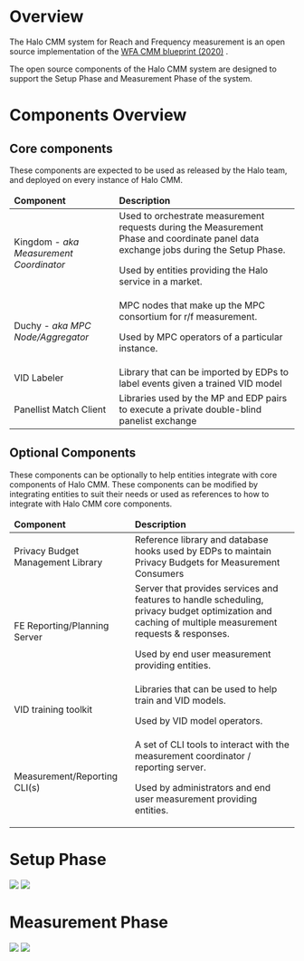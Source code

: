 # Overview

The Halo CMM system for Reach and Frequency measurement is an open source implementation of
the [WFA CMM blueprint (2020)](blueprint.html)
.

The open source components of the Halo CMM system are designed to support the Setup Phase and Measurement Phase of the
system.

# Components Overview

## Core components

These components are expected to be used as released by the Halo team, and deployed on every instance of Halo CMM.

<table>
    <thead>
        <td><strong>Component</strong>
        </td>
        <td><strong>Description</strong>
        </td>
    </thead>
    <tr>
        <td>Kingdom - <em>aka Measurement Coordinator</em>
        </td>
        <td>Used to orchestrate measurement requests during the Measurement Phase and coordinate panel data 
             exchange jobs during the Setup Phase.
            <p>
                Used by entities providing the Halo service in a market.
            </p>
        </td>
    </tr>
    <tr>
        <td>Duchy -<em> aka MPC Node/Aggregator</em>
        </td>
        <td>MPC nodes that make up the MPC consortium for r/f measurement.
            <p>
                Used by MPC operators of a particular instance.
            </p>
        </td>
    </tr>
    <tr>
        <td>VID Labeler
        </td>
        <td>Library that can be imported by EDPs to label events given a trained VID model
        </td>
    </tr>
    <tr>
        <td>Panellist Match Client
        </td>
        <td>Libraries used by the MP and EDP pairs to execute a private double-blind panelist exchange
        </td>
    </tr>
</table>

## Optional Components

These components can be optionally to help entities integrate with core components of Halo CMM. These components can be
modified by integrating entities to suit their needs or used as references to how to integrate with Halo CMM core
components.

<table>
    <thead>
        <td><strong>Component</strong>
        </td>
        <td><strong>Description</strong>
        </td>
    </thead>
    <tr>
        <td>Privacy Budget Management Library
        </td>
        <td>Reference library and database hooks used by EDPs to maintain Privacy Budgets for Measurement Consumers
        </td>
    </tr>
     <tr>
        <td>FE Reporting/Planning Server
        </td>
        <td>Server that provides services and features to handle scheduling,
            privacy budget optimization and caching of multiple measurement requests & responses.
            <p>
                Used by end user measurement providing entities.
            </p>
        </td>
    </tr>
    <tr>
        <td>VID training toolkit
        </td>
        <td>Libraries that can be used to help train and VID models.
            <p>
                Used by VID model operators.
            </p>
        </td>
    </tr>
    <tr>
        <td>Measurement/Reporting CLI(s)</td>
        <td>A set of CLI tools to interact with the measurement coordinator / reporting server.
            <p>Used by administrators and end user measurement providing entities.</p>
        </td>
    </tr>
</table>

# Setup Phase

[![](https://mermaid.ink/img/pako:eNqNVU1v2zAM_SuCd1gLtOitQNMghyU5DFuwAO12sYdAsehEiCwZkhysKPrfR33Y8VeG3SzyUSQfH633JFcMklly0LQ6ktcvz5kkxNT7cD6QlPz2JkJyQY1ZQUFypYEUXIjZp-LpcehVleVKUhERT49FRLSXAqtIuj6DtGRFLSVbrc6cgW4SEcK4htxdgwU1NozalVirSNer7WdDfn1dkY07X8IcpKISxK6kNj-mW_dNNu6bLAXHhB2sy2_Sm58GNPHFmNuLV9A9CGC7BvU9nK8BdeqqCaBOG5VWSAI0Wbbx2An3rA3r9gQPIDFP39VScn-_iIB-e2N7vzGCgGH2YWvtHU3QsLthEpAsk-2w_c0kjuJHBZpa5SnyyToUb8J5Xi08lhvbZTsUeII3RC6VNOjAcTRIDIpj_oaITsD_qiGQPIrp032pAVseYQewjgfR_WYR2icJ5b9TkRvitdRlynmD8p2nbDTvzFZTLrk8tCw6xGs0-u0yYG9HaKuUOHGb9tCvwdhbdzIV1q54RE4U4oU1FTsV0lzbxPgOG45OiGCqTOf7xQaoqTWU7sexVEozLh1F84f9AgUw5wv4kx-pPACO7eLlD4uLHsyRahyDQQc9QHoTNLGOcU57mp-pBfISEJ66wEQspJHEcGdd8VM5ntsWrixb1zslquhHd7vuw-UZs93qbCzpfxQ6Zb5S9VXoVAvtUD0iNhQGnNwlJeiScoZv0LsTR5bYI844S2b4yaCgtbBZkskPhNLaqpc3mSczq2u4S-qK4bBWnOIalcmsoMKgFRjHgjbhXfPP28df8PpwAA)](https://mermaid.live/edit#pako:eNqNVU1v2zAM_SuCd1gLtOitQNMghyU5DFuwAO12sYdAsehEiCwZkhysKPrfR33Y8VeG3SzyUSQfH633JFcMklly0LQ6ktcvz5kkxNT7cD6QlPz2JkJyQY1ZQUFypYEUXIjZp-LpcehVleVKUhERT49FRLSXAqtIuj6DtGRFLSVbrc6cgW4SEcK4htxdgwU1NozalVirSNer7WdDfn1dkY07X8IcpKISxK6kNj-mW_dNNu6bLAXHhB2sy2_Sm58GNPHFmNuLV9A9CGC7BvU9nK8BdeqqCaBOG5VWSAI0Wbbx2An3rA3r9gQPIDFP39VScn-_iIB-e2N7vzGCgGH2YWvtHU3QsLthEpAsk-2w_c0kjuJHBZpa5SnyyToUb8J5Xi08lhvbZTsUeII3RC6VNOjAcTRIDIpj_oaITsD_qiGQPIrp032pAVseYQewjgfR_WYR2icJ5b9TkRvitdRlynmD8p2nbDTvzFZTLrk8tCw6xGs0-u0yYG9HaKuUOHGb9tCvwdhbdzIV1q54RE4U4oU1FTsV0lzbxPgOG45OiGCqTOf7xQaoqTWU7sexVEozLh1F84f9AgUw5wv4kx-pPACO7eLlD4uLHsyRahyDQQc9QHoTNLGOcU57mp-pBfISEJ66wEQspJHEcGdd8VM5ntsWrixb1zslquhHd7vuw-UZs93qbCzpfxQ6Zb5S9VXoVAvtUD0iNhQGnNwlJeiScoZv0LsTR5bYI844S2b4yaCgtbBZkskPhNLaqpc3mSczq2u4S-qK4bBWnOIalcmsoMKgFRjHgjbhXfPP28df8PpwAA)
[![](https://mermaid.ink/img/pako:eNplULtuwzAM_BWBXT0HiLqlGbq0HdKpVhCwFlULkEVDpgYjyL-XebhBUA2Hw90RpO4IHXsCC8b8FBx787l5dtlcXpdwmrYUTMeFTIgp2aewXv33eZTIGdMts16Fe0ZH2xeF_aIs4fbjRv6czHL4ng89Jm7fWcymxqQ4m1dV9g9bryed4fGa-ykLUd9laGCgMmD0-tPjecKB9DSQA6vUU8CaxIHLJ41iFd7NuQMrpVIDdfQotI2oDQ1gA6ZJVfJRuLxd27uU2MCI-Yt5yZx-AfJvclY)](https://mermaid.live/edit#pako:eNplULtuwzAM_BWBXT0HiLqlGbq0HdKpVhCwFlULkEVDpgYjyL-XebhBUA2Hw90RpO4IHXsCC8b8FBx787l5dtlcXpdwmrYUTMeFTIgp2aewXv33eZTIGdMts16Fe0ZH2xeF_aIs4fbjRv6czHL4ng89Jm7fWcymxqQ4m1dV9g9bryed4fGa-ykLUd9laGCgMmD0-tPjecKB9DSQA6vUU8CaxIHLJ41iFd7NuQMrpVIDdfQotI2oDQ1gA6ZJVfJRuLxd27uU2MCI-Yt5yZx-AfJvclY)

# Measurement Phase
[![](https://mermaid.ink/img/pako:eNp9Ve9r2zAQ_VcO98M2SBnNh0ITGKxNNwbLCNu6wZxgFOvsisqSJ9kZpfR_ryRL_r3mQ2zde3d6fneyn6JUUoxWUa5IeQ8_r9d7AZByovUGM0ilQsgY56uz7OpyiMmyYlIQ7vGry8zhuj42tXKI4eBCvSDSEuLbE4oKNqQisFPyxCiqQATLSAqjice3m90bDb--bGBr1z2KzU9yJesyqUsuiSngi362QbjzwVGKjt_eaVTgqPpdh3JyRI40Cayvzfp_RBVbUQ2pt0d5LOKdYieSPsJ1TXOsYEsEyQccJY1dGJTs_LK3hcK_NdPMeptkNbfmmg2_d1H4FKJdUri65gSVrnvrIWQ0to2bZLfWn59_8DWG_k3jQ-cMPit_7F9bJyT2LAQDwutVgolTObN5rqKp7PNR0L1obh-YyKks4i0SXSss7ATdSKkoE6SSrb-NdZ4cXB0N9nZ3A7H9-4bVP6keut5QpjB1jfOny_5InivM7Sbxx_b2EFBbANVF_Ntd4exihCxbZHmYHwFfYW4EfIk5qFPVoVPFxk5ffj0S3CLLkV4DdPm9NkBfuyq1mfNSqur9jhMhjN9gDskJgzGGkGQ47BZn5nII7Wgew_DaIQ_IQL5vZRiImdfJhORXJt6ekjHw2tD2WKWexIZ2WvnuELjH7YITTQ0hcF3QuRotogJVQRg1L_Yn18SoujeG7aOVuaWYkZpX-2gvng2V1JX88SjSaJURrnER1SUlFW4YMZNdtFGkzJi3bb4W7qOxiEoi_kgZOM8vw2AVlw)](https://mermaid.live/edit#pako:eNp9Ve9r2zAQ_VcO98M2SBnNh0ITGKxNNwbLCNu6wZxgFOvsisqSJ9kZpfR_ryRL_r3mQ2zde3d6fneyn6JUUoxWUa5IeQ8_r9d7AZByovUGM0ilQsgY56uz7OpyiMmyYlIQ7vGry8zhuj42tXKI4eBCvSDSEuLbE4oKNqQisFPyxCiqQATLSAqjice3m90bDb--bGBr1z2KzU9yJesyqUsuiSngi362QbjzwVGKjt_eaVTgqPpdh3JyRI40Cayvzfp_RBVbUQ2pt0d5LOKdYieSPsJ1TXOsYEsEyQccJY1dGJTs_LK3hcK_NdPMeptkNbfmmg2_d1H4FKJdUri65gSVrnvrIWQ0to2bZLfWn59_8DWG_k3jQ-cMPit_7F9bJyT2LAQDwutVgolTObN5rqKp7PNR0L1obh-YyKks4i0SXSss7ATdSKkoE6SSrb-NdZ4cXB0N9nZ3A7H9-4bVP6keut5QpjB1jfOny_5InivM7Sbxx_b2EFBbANVF_Ntd4exihCxbZHmYHwFfYW4EfIk5qFPVoVPFxk5ffj0S3CLLkV4DdPm9NkBfuyq1mfNSqur9jhMhjN9gDskJgzGGkGQ47BZn5nII7Wgew_DaIQ_IQL5vZRiImdfJhORXJt6ekjHw2tD2WKWexIZ2WvnuELjH7YITTQ0hcF3QuRotogJVQRg1L_Yn18SoujeG7aOVuaWYkZpX-2gvng2V1JX88SjSaJURrnER1SUlFW4YMZNdtFGkzJi3bb4W7qOxiEoi_kgZOM8vw2AVlw)
[![](https://mermaid.ink/img/pako:eNplULtuwzAM_BWBXT0HiLqlGbq0HdKpVhCwFlULkEVDpgYjyL-XebhBUA2Hw90RpO4IHXsCC8b8FBx787l5dtlcXpdwmrYUTMeFTIgp2aewXv33eZTIGdMts16Fe0ZH2xeF_aIs4fbjRv6czHL4ng89Jm7fWcymxqQ4m1dV9g9bryed4fGa-ykLUd9laGCgMmD0-tPjecKB9DSQA6vUU8CaxIHLJ41iFd7NuQMrpVIDdfQotI2oDQ1gA6ZJVfJRuLxd27uU2MCI-Yt5yZx-AfJvclY)](https://mermaid.live/edit#pako:eNplULtuwzAM_BWBXT0HiLqlGbq0HdKpVhCwFlULkEVDpgYjyL-XebhBUA2Hw90RpO4IHXsCC8b8FBx787l5dtlcXpdwmrYUTMeFTIgp2aewXv33eZTIGdMts16Fe0ZH2xeF_aIs4fbjRv6czHL4ng89Jm7fWcymxqQ4m1dV9g9bryed4fGa-ykLUd9laGCgMmD0-tPjecKB9DSQA6vUU8CaxIHLJ41iFd7NuQMrpVIDdfQotI2oDQ1gA6ZJVfJRuLxd27uU2MCI-Yt5yZx-AfJvclY)
